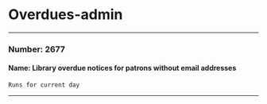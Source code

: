 # Overdues-admin

---

### Number: 2677
#### Name: Library overdue notices for patrons without email addresses



```
Runs for current day
```

---
